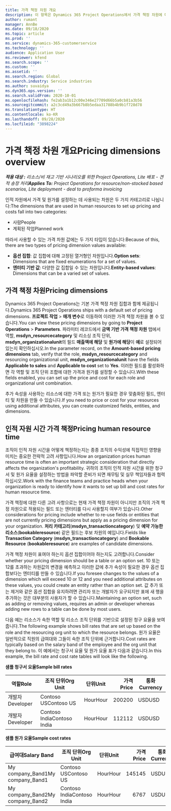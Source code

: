 ```yaml
---
title: 가격 책정 차원 개요
description: 이 항목은 Dynamics 365 Project Operations에서 가격 책정 차원에 대한 정보를 제공합니다.
author: rumant
manager: AnnBe
ms.date: 09/18/2020
ms.topic: article
ms.prod: ''
ms.service: dynamics-365-customerservice
ms.technology: ''
audience: Application User
ms.reviewer: kfend
ms.search.scope: ''
ms.custom: ''
ms.assetid: ''
ms.search.region: Global
ms.search.industry: Service industries
ms.author: suvaidya
ms.dyn365.ops.version: ''
ms.search.validFrom: 2020-10-01
ms.openlocfilehash: fe2ab3a1b12c00e346e27709d66b5a0cb81a3b56
ms.sourcegitcommit: a2c3cd49a3b667b8b5edaa31788b4b9b1f728d78
ms.translationtype: HT
ms.contentlocale: ko-KR
ms.lasthandoff: 09/28/2020
ms.locfileid: "3898224"
---
```

# <a name="pricing-dimensions-overview"></a><span data-ttu-id="d75dd-103">가격 책정 차원 개요</span><span class="sxs-lookup"><span data-stu-id="d75dd-103">Pricing dimensions overview</span></span>

<span data-ttu-id="d75dd-104">_**적용 대상 :** 리소스/비 재고 기반 시나리오를 위한 Project Operations, Lite 배포 - 견적 송장 처리_</span><span class="sxs-lookup"><span data-stu-id="d75dd-104">_**Applies To:** Project Operations for resource/non-stocked based scenarios, Lite deployment - deal to proforma invoicing_</span></span>

<span data-ttu-id="d75dd-105">인적 자원에서 가격 및 원가를 설정하는 데 사용되는 차원은 두 가지 카테고리로 나뉩니다:</span><span class="sxs-lookup"><span data-stu-id="d75dd-105">The dimensions that are used in human resources to set up pricing and costs fall into two categories:</span></span>

- <span data-ttu-id="d75dd-106">사람</span><span class="sxs-lookup"><span data-stu-id="d75dd-106">People</span></span>
- <span data-ttu-id="d75dd-107">계획된 작업</span><span class="sxs-lookup"><span data-stu-id="d75dd-107">Planned work</span></span>

<span data-ttu-id="d75dd-108">따라서 사용할 수 있는 가격 차원 값에는 두 가지 타입이 있습니다:</span><span class="sxs-lookup"><span data-stu-id="d75dd-108">Because of this, there are two types of pricing dimension values available:</span></span>

- <span data-ttu-id="d75dd-109">**옵션 집합**: 값 집합에 대해 고정된 열거형인 차원입니다.</span><span class="sxs-lookup"><span data-stu-id="d75dd-109">**Option sets**: Dimensions that are fixed enumerations for a set of values.</span></span>
- <span data-ttu-id="d75dd-110">**엔터티 기반 값**: 다양한 값 집합일 수 있는 차원입니다.</span><span class="sxs-lookup"><span data-stu-id="d75dd-110">**Entity-based values**: Dimensions that can be a varied set of values.</span></span>

## <a name="pricing-dimensions"></a><span data-ttu-id="d75dd-111">가격 책정 차원</span><span class="sxs-lookup"><span data-stu-id="d75dd-111">Pricing dimensions</span></span>

<span data-ttu-id="d75dd-112">Dynamics 365 Project Operations는 기본 가격 책정 차원 집합과 함께 제공됩니다.</span><span class="sxs-lookup"><span data-stu-id="d75dd-112">Dynamics 365 Project Operations ships with a default set of pricing dimensions.</span></span> <span data-ttu-id="d75dd-113">**프로젝트 작업** > **매개 변수**로 이동하여 이러한 가격 책정 차원을 볼 수 있습니다.</span><span class="sxs-lookup"><span data-stu-id="d75dd-113">You can view these pricing dimensions by going to **Project Operations** > **Parameters**.</span></span> <span data-ttu-id="d75dd-114">파라미터 레코드에서 **금액 기반 가격 책정 차원** 탭에서 역할, **msdyn_resourcecategory** 및 리소싱 조직 단위, **msdyn_organizationalunit**의 필드 **매출액에 해당** 및 **원가에 해당**이 **예**로 설정되어 있는지 확인하십시오.</span><span class="sxs-lookup"><span data-stu-id="d75dd-114">In the parameter record, on the **Amount-based pricing dimensions** tab, verify that the role, **msdyn_resourcecategory** and resourcing organizational unit, **msdyn_organizationalunit** have the fields **Applicable to sales** and **Applicable to cost** set to **Yes**.</span></span> <span data-ttu-id="d75dd-115">이러한 필드를 활성화하면 각 역할 및 조직 단위 조합에 대한 가격과 원가를 설정할 수 있습니다.</span><span class="sxs-lookup"><span data-stu-id="d75dd-115">With these fields enabled, you can set up the price and cost for each role and organizational unit combination.</span></span>

<span data-ttu-id="d75dd-116">추가 속성을 사용하는 리소스에 대한 가격 또는 원가가 필요한 경우 맞춤화된 필드, 엔터티 및 차원을 만들 수 있습니다.</span><span class="sxs-lookup"><span data-stu-id="d75dd-116">If you need to price or cost for your resources using additional attributes, you can create customized fields, entities, and dimensions.</span></span>

## <a name="pricing-human-resource-time"></a><span data-ttu-id="d75dd-117">인적 자원 시간 가격 책정</span><span class="sxs-lookup"><span data-stu-id="d75dd-117">Pricing human resource time</span></span>
<span data-ttu-id="d75dd-118">조직이 인적 자원 시간을 어떻게 책정하는지는 종종 조직의 수익성에 직접적인 영향을 미치는 중요한 전략적 고려 사항입니다.</span><span class="sxs-lookup"><span data-stu-id="d75dd-118">How an organization prices human resource time is often an important strategic consideration that directly affects the organization's profitability.</span></span> <span data-ttu-id="d75dd-119">귀하의 조직이 인적 자원 시간을 위한 청구서 및 원가 요율을 설정하는 방법을 파악할 준비가 되면 재무팀 및 실무 책임자들과 협력하십시오.</span><span class="sxs-lookup"><span data-stu-id="d75dd-119">Work with the finance teams and practice heads when your organization is ready to identify how it wants to set up bill and cost rates for human resource time.</span></span>

<span data-ttu-id="d75dd-120">가격 책정에 대한 다른 고려 사항으로는 현재 가격 책정 차원이 아니지만 조직의 가격 책정 차원으로 적용되는 필드 또는 엔터티를 다시 사용할지 여부가 있습니다.</span><span class="sxs-lookup"><span data-stu-id="d75dd-120">Other considerations for pricing include whether to re-use fields or entities that are not currently pricing dimensions but apply as a pricing dimension for your organization.</span></span> <span data-ttu-id="d75dd-121">**처리 카테고리**(**msdyn_transactioncategory**) 및 **예약 가능한 리소스**(**bookableresource**) 같은 필드는 후보 차원의 예입니다.</span><span class="sxs-lookup"><span data-stu-id="d75dd-121">Fields like **Transaction Category** (**msdyn_transactioncategory**) and **Bookable Resource** (**bookableresource**) are examples of candidate dimensions.</span></span> 

<span data-ttu-id="d75dd-122">가격 책정 차원이 표여야 하는지 옵션 집합이어야 하는지도 고려합니다.</span><span class="sxs-lookup"><span data-stu-id="d75dd-122">Consider whether your pricing dimension should be a table or an option set.</span></span> <span data-ttu-id="d75dd-123">10 또는 12를 초과하는 차원값의 변경을 예측하고 이러한 값에 추가 속성이 필요한 경우 옵션 집합보다는 엔터티를 만들 수 있습니다.</span><span class="sxs-lookup"><span data-stu-id="d75dd-123">If you foresee changes to the values of a dimension which will exceed 10 or 12 and you need additional attributes on these values, you could create an entity rather than an option set.</span></span> <span data-ttu-id="d75dd-124">값 추가 또는 제거와 같은 옵션 집합을 유지하려면 관리자 또는 개발자가 요구되지만 표에 새 행을 추가하는 것은 대부분의 사용자가 할 수 있습니다.</span><span class="sxs-lookup"><span data-stu-id="d75dd-124">Maintaining an option set, such as adding or removing values, requires an admin or developer whereas adding new rows to a table can be done by most users.</span></span>

<span data-ttu-id="d75dd-125">다음 예는 리소스가 속한 역할 및 리소스 조직 단위를 기반으로 설정된 청구 요율을 보여줍니다.</span><span class="sxs-lookup"><span data-stu-id="d75dd-125">The following example shows bill rates that are set up based on the role and the resourcing org unit to which the resource belongs.</span></span> <span data-ttu-id="d75dd-126">원가 요율은 일반적으로 직원의 급여대와 그들이 속한 조직 단위에 근거합니다.</span><span class="sxs-lookup"><span data-stu-id="d75dd-126">Cost rates are typically based on the salary band of the employee and the org unit that they belong to.</span></span> <span data-ttu-id="d75dd-127">이 예에서는 청구서 요율 및 원가 요율 표가 다음과 같습니다.</span><span class="sxs-lookup"><span data-stu-id="d75dd-127">In this example, the bill rate and cost rate tables will look like the following.</span></span>

<span data-ttu-id="d75dd-128">**샘플 청구서 요율**</span><span class="sxs-lookup"><span data-stu-id="d75dd-128">**Sample bill rates**</span></span>

| <span data-ttu-id="d75dd-129">역할</span><span class="sxs-lookup"><span data-stu-id="d75dd-129">Role</span></span>        | <span data-ttu-id="d75dd-130">조직 단위</span><span class="sxs-lookup"><span data-stu-id="d75dd-130">Org Unit</span></span>    |<span data-ttu-id="d75dd-131">단위</span><span class="sxs-lookup"><span data-stu-id="d75dd-131">Unit</span></span>      |<span data-ttu-id="d75dd-132">가격</span><span class="sxs-lookup"><span data-stu-id="d75dd-132">Price</span></span>      |<span data-ttu-id="d75dd-133">통화</span><span class="sxs-lookup"><span data-stu-id="d75dd-133">Currency</span></span>  |
| ------------|-------------|----------|----------:|----------|
| <span data-ttu-id="d75dd-134">개발자</span><span class="sxs-lookup"><span data-stu-id="d75dd-134">Developer</span></span>   | <span data-ttu-id="d75dd-135">Contoso US</span><span class="sxs-lookup"><span data-stu-id="d75dd-135">Contoso US</span></span>  |<span data-ttu-id="d75dd-136">Hour</span><span class="sxs-lookup"><span data-stu-id="d75dd-136">Hour</span></span> | <span data-ttu-id="d75dd-137">200</span><span class="sxs-lookup"><span data-stu-id="d75dd-137">200</span></span>|<span data-ttu-id="d75dd-138">USD</span><span class="sxs-lookup"><span data-stu-id="d75dd-138">USD</span></span>     |
| <span data-ttu-id="d75dd-139">개발자</span><span class="sxs-lookup"><span data-stu-id="d75dd-139">Developer</span></span>   | <span data-ttu-id="d75dd-140">Contoso India</span><span class="sxs-lookup"><span data-stu-id="d75dd-140">Contoso India</span></span> |<span data-ttu-id="d75dd-141">Hour</span><span class="sxs-lookup"><span data-stu-id="d75dd-141">Hour</span></span>|   <span data-ttu-id="d75dd-142">112</span><span class="sxs-lookup"><span data-stu-id="d75dd-142">112</span></span>|<span data-ttu-id="d75dd-143">USD</span><span class="sxs-lookup"><span data-stu-id="d75dd-143">USD</span></span>     |


<span data-ttu-id="d75dd-144">**샘플 원가 요율**</span><span class="sxs-lookup"><span data-stu-id="d75dd-144">**Sample cost rates**</span></span>

| <span data-ttu-id="d75dd-145">급여대</span><span class="sxs-lookup"><span data-stu-id="d75dd-145">Salary Band</span></span>     | <span data-ttu-id="d75dd-146">조직 단위</span><span class="sxs-lookup"><span data-stu-id="d75dd-146">Org Unit</span></span>    |<span data-ttu-id="d75dd-147">단위</span><span class="sxs-lookup"><span data-stu-id="d75dd-147">Unit</span></span>      |<span data-ttu-id="d75dd-148">가격</span><span class="sxs-lookup"><span data-stu-id="d75dd-148">Price</span></span>      |<span data-ttu-id="d75dd-149">통화</span><span class="sxs-lookup"><span data-stu-id="d75dd-149">Currency</span></span>  |
| ----------------|-------------|----------|----------:|----------|
| <span data-ttu-id="d75dd-150">My company_Band1</span><span class="sxs-lookup"><span data-stu-id="d75dd-150">My company_Band1</span></span> | <span data-ttu-id="d75dd-151">Contoso US</span><span class="sxs-lookup"><span data-stu-id="d75dd-151">Contoso US</span></span>  |<span data-ttu-id="d75dd-152">Hour</span><span class="sxs-lookup"><span data-stu-id="d75dd-152">Hour</span></span> | <span data-ttu-id="d75dd-153">145</span><span class="sxs-lookup"><span data-stu-id="d75dd-153">145</span></span>|<span data-ttu-id="d75dd-154">USD</span><span class="sxs-lookup"><span data-stu-id="d75dd-154">USD</span></span>     |
| <span data-ttu-id="d75dd-155">My company_Band2</span><span class="sxs-lookup"><span data-stu-id="d75dd-155">My company_Band2</span></span> | <span data-ttu-id="d75dd-156">Contoso India</span><span class="sxs-lookup"><span data-stu-id="d75dd-156">Contoso India</span></span> |<span data-ttu-id="d75dd-157">Hour</span><span class="sxs-lookup"><span data-stu-id="d75dd-157">Hour</span></span>|   <span data-ttu-id="d75dd-158">67</span><span class="sxs-lookup"><span data-stu-id="d75dd-158">67</span></span>|<span data-ttu-id="d75dd-159">USD</span><span class="sxs-lookup"><span data-stu-id="d75dd-159">USD</span></span>     |
